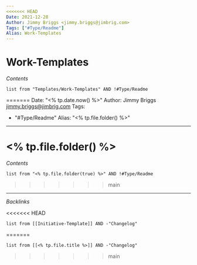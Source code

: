 ```yaml
---
<<<<<<< HEAD
Date: 2021-12-28
Author: Jimmy Briggs <jimmy.briggs@jimbrig.com>
Tags: ["#Type/Readme"]
Alias: Work-Templates
---
```


# Work-Templates

*Contents*

```dataview
list from "Templates/Work-Templates" AND !#Type/Readme
```
=======
Date: "<% tp.date.now() %>"
Author: Jimmy Briggs <jimmy.briggs@jimbrig.com>
Tags:
  - "#Type/Readme"
Alias: "<% tp.file.folder() %>"
---

# \<% tp.file.folder() %>

*Contents*

````dataview
list from "<% tp.file.folder(true) %>" AND !#Type/Readme
````
>>>>>>> main

---

*Backlinks*

<<<<<<< HEAD
```dataview
list from [[Initiative-Template]] AND -"Changelog"
```
=======
````dataview
list from [[<% tp.file.title %>]] AND -"Changelog"
````
>>>>>>> main
